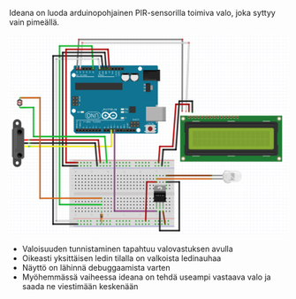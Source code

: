 Ideana on luoda arduinopohjainen PIR-sensorilla toimiva valo, joka syttyy vain pimeällä.

![kuva alustavasta suunnitelmasta](https://raw.githubusercontent.com/toeesamp/public/master/muut/PIR-valo/PIR-valo_breadboard.png)

- Valoisuuden tunnistaminen tapahtuu valovastuksen avulla
- Oikeasti yksittäisen ledin tilalla on valkoista ledinauhaa
- Näyttö on lähinnä debuggaamista varten
- Myöhemmässä vaiheessa ideana on tehdä useampi vastaava valo ja saada ne viestimään keskenään 
